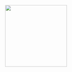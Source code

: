 <div id="header" aling="center">
  <img src="https://media.giphy.com/media/l3q2zbskZp2j8wniE/giphy-downsized-large.gif" width="200" />
</div>








<!--
**Chaserdamo/Chaserdamo** is a ✨ _special_ ✨ repository because its `README.md` (this file) appears on your GitHub profile.

Here are some ideas to get you started:

- 🔭 I’m currently working on ...
- 🌱 I’m currently learning ...
- 👯 I’m looking to collaborate on ...
- 🤔 I’m looking for help with ...
- 💬 Ask me about ...
- 📫 How to reach me: ...
- 😄 Pronouns: ...
- ⚡ Fun fact: ...
-->
